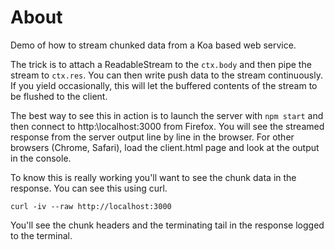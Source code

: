 # About
Demo of how to stream chunked data from a Koa based web service.

The trick is to attach a ReadableStream to the `ctx.body` and then pipe the stream to `ctx.res`. You can then write push data to the stream continuously. If you yield occasionally, this will let the buffered contents of the stream to be flushed to the client.

The best way to see this in action is to launch the server with `npm start` and then connect to http:\\localhost:3000 from Firefox. You will see the streamed response from the server output line by line in the browser. For other browsers (Chrome, Safari), load the client.html page and look at the output in the console.

To know this is really working you'll want to see the chunk data in the response. You can see this using curl.

`curl -iv --raw http://localhost:3000`

You'll see the chunk headers and the terminating tail in the response logged to the terminal.